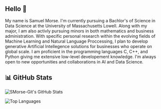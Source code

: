 ## Hello 👋

My name is Samuel Morse. I'm currently pursuing a Bachlor's of Science in Data Science at the University of Massachusetts Lowell. Along with my major, I 
am also activly pursuing minors in both mathematics and business administration. With specific personal research within the evolving fields of Machine Learning 
and Natural Language Proccessing, I plan to develop generative Artificial Intellegence solutions for businesses who operate on global scale. I am proficient in 
the programming languages C, C++, and Python giving me extensive low-level developement knowledge. I'm always open to new opportunities and collaborations in AI and Data Science.  

## 📊 GitHub Stats

![SMorse-Git's GitHub Stats](https://github-readme-stats.vercel.app/api?username=SMorse-Git&show_icons=true&theme=radical)

![Top Languages](https://github-readme-stats.vercel.app/api/top-langs/?username=SMorse-Git&layout=compact&theme=radical)





